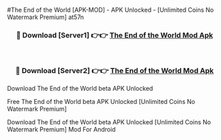 #The End of the World [APK-MOD] - APK Unlocked - [Unlimited Coins No Watermark Premium] at57n



<div align="center">

<h3>🔴 Download [Server1] 👉👉 <a href="https://momento.my/?title=The_End_of_the_World">The End of the World Mod Apk</a></h3><br>

<h3>🔴 Download [Server2] 👉👉 <a href="https://momento.my/?title=The_End_of_the_World">The End of the World Mod Apk</a></h3>
</div>



Download The End of the World beta APK Unlocked

Free The End of the World beta APK Unlocked [Unlimited Coins No Watermark Premium]

Download The End of the World beta APK Unlocked [Unlimited Coins No Watermark Premium] Mod For Android
